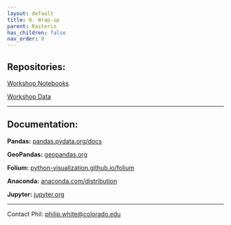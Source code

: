 ```yaml
---
layout: default
title: 8. Wrap-up
parent: Rasterio
has_children: false
nav_order: 8
---
```


## Repositories:

[Workshop Notebooks](https://github.com/outpw/geopandas_notebooks)  

[Workshop Data](https://github.com/outpw/gpddata)  

***

## Documentation:  

__Pandas:__ [pandas.pydata.org/docs](https://pandas.pydata.org/docs/)


__GeoPandas:__ [geopandas.org](https://geopandas.org/)


__Folium:__ [python-visualization.github.io/folium](https://python-visualization.github.io/folium/)

__Anaconda:__ [anaconda.com/distribution](https://www.anaconda.com/distribution/)


__Jupyter:__ [jupyter.org](https://jupyter.org/)  

***

Contact Phil: [philip.white@colorado.edu](mailto:philip.white@colorado.edu)


[Python]: img/PythonLogo.png
[Pandas]: img/Pandas_logo.png
[LogIn]: img/gpdLogin.png
[HubHome]: img/hubHome.png
